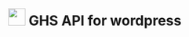# <img src="http://ghostszmusic.com/wp-content/uploads/2016/02/cropped-logo.png" style="width:35px !important;"> GHS API for wordpress

